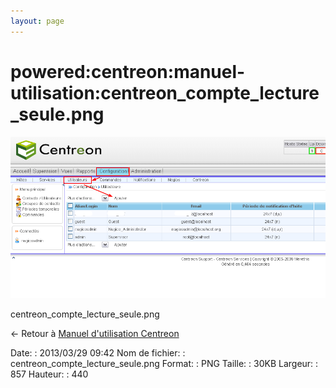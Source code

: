 ```yaml
---
layout: page
---
```


powered:centreon:manuel-utilisation:centreon\_compte\_lecture\_seule.png
========================================================================

[![centreon\_compte\_lecture\_seule.png](../../../../assets/media/powered/centreon/manuel-utilisation/centreon_compte_lecture_seule.png@cache=&w=857&h=440 "centreon_compte_lecture_seule.png")](../../../../assets/media/powered/centreon/manuel-utilisation/centreon_compte_lecture_seule.png@cache= "Afficher le fichier original")

centreon\_compte\_lecture\_seule.png

← Retour à [Manuel d'utilisation
Centreon](../../../../centreon/manuel-utilisation/start.html "centreon:manuel-utilisation:start")

Date:
:   2013/03/29 09:42
Nom de fichier:
:   centreon\_compte\_lecture\_seule.png
Format:
:   PNG
Taille:
:   30KB
Largeur:
:   857
Hauteur:
:   440

